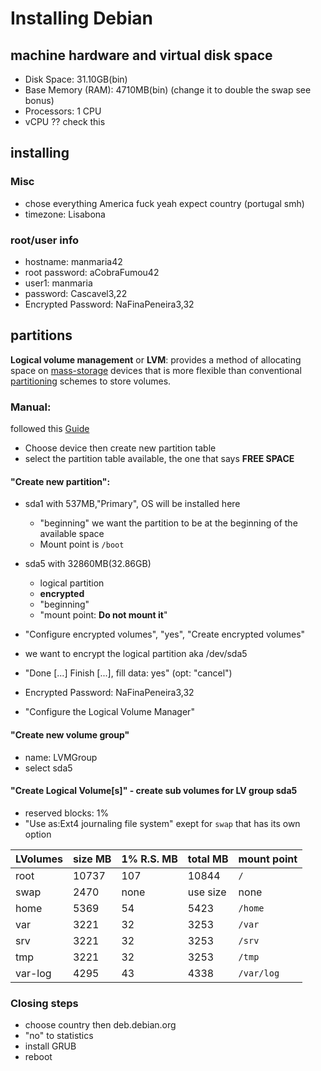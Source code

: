 # Installing Debian

## machine hardware and virtual disk space

- Disk Space: 31.10GB(bin)
- Base Memory (RAM): 4710MB(bin) (change it to double the swap see bonus)
- Processors: 1 CPU
- vCPU ?? check this

## installing

### Misc

- chose everything America fuck yeah expect country (portugal smh)
- timezone: Lisabona

### root/user info

- hostname: manmaria42
- root password: aCobraFumou42
- user1: manmaria
- password: Cascavel3,22
- Encrypted Password: NaFinaPeneira3,32

## partitions

**Logical volume management** or **LVM**:
provides a method of allocating space on [mass-storage](https://en.wikipedia.org/wiki/Mass_storage) devices that is more flexible than conventional 
[partitioning](https://en.wikipedia.org/wiki/Partition_(computing)) 
schemes to store volumes.

### Manual:

followed this [Guide](https://noreply.gitbook.io/born2beroot/installing-debian/bonus-partition-disks)

- Choose device then create new partition table
- select the partition table available, the one that says **FREE SPACE**

#### "Create new partition":

- sda1 with 537MB,"Primary", OS will be installed here
    - "beginning" we want the partition to be at the beginning of the available space
    - Mount point is `/boot`

- sda5 with 32860MB(32.86GB)
    - logical partition
    - **encrypted**
    - "beginning"
    - "mount point: **Do not mount it**"

- "Configure encrypted volumes", "yes", "Create encrypted volumes"
- we want to encrypt the logical partition aka /dev/sda5
- "Done [...] Finish [...], fill data: yes" (opt: "cancel")
- Encrypted Password: NaFinaPeneira3,32
- "Configure the Logical Volume Manager"

#### "Create new volume group"

- name: LVMGroup
- select sda5

#### "Create Logical Volume[s]" - create sub volumes for LV group sda5

- reserved blocks: 1%
- "Use as:Ext4 journaling file system" exept for `swap` that has its own option

| LVolumes  | size MB | 1% R.S. MB | total MB | mount point |
|-----------|---------|------------|----------|-------------|
| root      |  10737  |    107     |  10844   | `/`         |
| swap      |  2470   |    none    | use size | none        |
| home      |  5369   |    54      |  5423    | `/home`     |
| var       |  3221   |    32      |  3253    | `/var`      |
| srv       |  3221   |    32      |  3253    | `/srv`      |
| tmp       |  3221   |    32      |  3253    | `/tmp`      |
| var-log   |  4295   |    43      |  4338    | `/var/log`  |

### Closing steps

- choose country then deb.debian.org
- "no" to statistics
- install GRUB
- reboot
